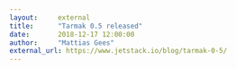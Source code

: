 ```yaml
---
layout:     external
title:      "Tarmak 0.5 released"
date:       2018-12-17 12:00:00
author:     "Mattias Gees"
external_url: https://www.jetstack.io/blog/tarmak-0-5/
---
```

